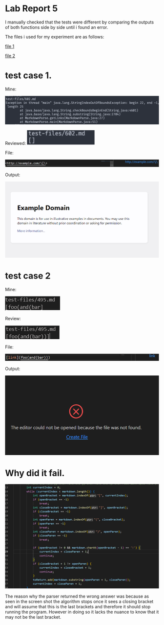 # Lab Report 5

I manually checked that the tests were different by comparing the outputs of both functions side by side until i found an error.

The files i used for my experiment are as follows:

[file 1](https://github.com/nidhidhamnani/markdown-parser/edit/main/test-files/602.md)

[file 2](https://github.com/nidhidhamnani/markdown-parser/edit/main/test-files/495.md)

# test case 1.

Mine:

![image](https://raw.githubusercontent.com/sergioferniza/cse15l-lab-reports/main/docs/assets/15_1_1.png)

Reviewed:
![image](https://raw.githubusercontent.com/sergioferniza/cse15l-lab-reports/main/docs/assets/15_1_2.png)

File:

![image](https://raw.githubusercontent.com/sergioferniza/cse15l-lab-reports/main/docs/assets/15_1_6.png)

Output:

![image](https://raw.githubusercontent.com/sergioferniza/cse15l-lab-reports/main/docs/assets/15_1_7.png)
# test case 2

Mine:

![image](https://raw.githubusercontent.com/sergioferniza/cse15l-lab-reports/main/docs/assets/15_1_4.png)

Review:

![image](https://raw.githubusercontent.com/sergioferniza/cse15l-lab-reports/main/docs/assets/15_1_5.png)

File:

![image](https://raw.githubusercontent.com/sergioferniza/cse15l-lab-reports/main/docs/assets/15_1_8.png)

Output:

![image](https://raw.githubusercontent.com/sergioferniza/cse15l-lab-reports/main/docs/assets/15_1_9.png)

# Why did it fail.

![image](https://raw.githubusercontent.com/sergioferniza/cse15l-lab-reports/main/docs/assets/15_1_3.png)

The reason why the parser returned the wrong answer was because as seen in the screen shot the algorithm stops once it sees a closing bracket and will assume that this is the last brackets and therefore it should stop running the program. However in doing so it lacks the nuance to know that it may not be the last bracket.


